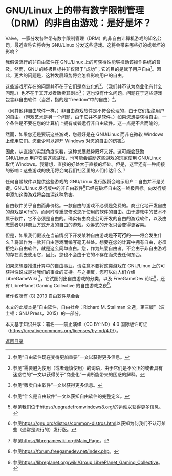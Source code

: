 # GNU/Linux 上的带有数字限制管理（DRM）的非自由游戏：是好是坏？

Valve，一家分发各种带有数字限制管理（DRM）的非自由计算机游戏的知名公司，最近宣称它将会为 GNU/Linux 分发这些游戏。这将会带来哪些好的或者坏的影响？

我假设流行的非自由软件在 GNU/Linux 上的可获得性能够推动该操作系统的普及。然而，GNU 的终极目标并非仅限于“成功”；它的目的是赋予用户自由[^1]。因此，更大的问题是，这种发展趋势将会怎样影响用户的自由。

这些游戏所存在的问题并不在于它们是商业化的[^2]。（我们并不认为商业化有什么问题。）也不在于其开发者贩卖其副本[^3]；这也没有什么问题。问题在于这些游戏包含非自由软件（当然，指的是“freedom”中的自由）[^4]。

（同其他非自由软件一样，）非自由游戏软件是不符合伦理的，由于它们拒绝用户的自由。（游戏艺术是另一个问题，由于它并不是软件。）如果您想要获得自由，一个条件是不要在您的计算机上拥有或者运行非自由软件。这一点是不言而喻的。

然而，如果您还是要玩这些游戏，您最好是在 GNU/Linux 而非在微软 Windows 上使用它们。您至少可以避开 Windows 对您的自由的伤害[^5]。

因此，从直接的实践角度来看，这种发展趋势既坏又好。这可能会鼓励 GNU/Linux 用户安装这些游戏，也可能会鼓励这些游戏的玩家使用 GNU/Linux 取代 Windows。我猜想，直接的好处大于直接的坏处。但是，这里还有一种间接的影响：这些游戏的使用将会向我们社区里的人们传达什么？

任何自带软件以提供这些游戏的 GNU/Linux 发行版将会暗示用户：自由并不是关键。GNU/Linux 发行版中的非自由软件[^6]已经在破坏自由这一终极目标。向发行版中添加这类游戏将会加深这种危害。

自由软件关乎自由而非价格。一款自由的游戏不必须是免费的。商业化地开发自由的游戏是可行的，而同时尊重您修改您所使用的软件的自由。由于游戏中的艺术不属于软件，它不必须是自由的。确实有由商业公司开发的自由的游戏软件，以及由志愿者以非商业方式开发的自由的游戏。众筹式的开发只会变得更容易。

但是，如果我们假设在当前情况下开发某种自由游戏是**不可行**的——将会发生什么？将其作为一款非自由游戏而编写毫无益处。想要在您的计算中拥有自由，必须拒绝非自由软件，就是这么简单直白。您，作为热爱自由者，不会由于非自由游戏的存在而去使用它，因此，您也不会由于它的不存在而失去任何东西。

如果您想要推进计算中的自由事业，请注意不要将这类游戏在 GNU/Linux 上的可获得性说成是对我们的事业的支持。与之相反，您可以向人们介绍 LibreGameWiki [^7]，它试图列出自由游戏的分类，以及 FreeGameDev 论坛[^8]，还有 LibrePlanet Gaming Collective 的自由游戏之夜[^9]。

[^1]: 参见“自由软件现在变得更加重要”一文以获得更多信息。

[^2]: 参见“需要避免使用（或者谨慎使用）的词语，由于它们是不公正的或者具有迷惑性的”一文以获得关于“商业化”一词所能带来的困惑的解释。

[^3]: 参见“贩卖自由软件”一文以获得更多信息。

[^4]: 参见“什么是自由软件”一文以获知自由软件的完整定义。

[^5]: 参见我们位于<https://upgradefromwindows8.org/>的运动以获得更多信息。

[^6]: 参见<https://gnu.org/distros/common-distros.html>以获知为何我们不认可某些（通常是流行的）发行版。

[^7]: 参见<https://libregamewiki.org/Main_Page>。

[^8]: 参见<https://forum.freegamedev.net/index.php>。

[^9]: 参见<https://libreplanet.org/wiki/Group:LibrePlanet_Gaming_Collective>。

著作权所有 (C) 2013 自由软件基金会

本文的此版本是“自由软件，自由社会：Richard M. Stallman 文选，第三版”（波士顿：GNU Press，2015）的一部分。

本文基于知识共享：署名——禁止演绎（CC BY-ND）4.0 国际版许可证（<https://creativecommons.org/licenses/by-nd/4.0/>）。

[返回目录](00_index.html)

